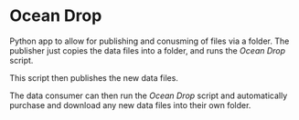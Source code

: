 # Ocean Drop

Python app to allow for publishing and conusming of files via a folder.
The publisher just copies the data files into a folder, and runs the 
*Ocean Drop* script. 

This script then publishes the new data files.

The data consumer can then run the *Ocean Drop* script and automatically 
purchase and download any new data files into their own folder.
